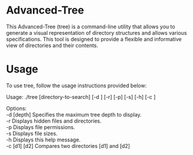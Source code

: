 # Advanced-Tree
This Advanced-Tree (tree) is a command-line utility that allows you to generate a visual representation of directory structures and allows various specifications. This tool is designed to provide a flexible and informative view of directories and their contents.

# Usage
To use tree, follow the usage instructions provided below:

Usage: ./tree [directory-to-search] [-d <depth>] [-r] [-p] [-s] [-h] [-c <directory1> <directory2>]

Options:  
-d [depth]   Specifies the maximum tree depth to display.  
-r           Displays hidden files and directories.  
-p           Displays file permissions.  
-s           Displays file sizes.  
-h           Displays this help message.  
-c [d1] [d2] Compares two directories [d1] and [d2]
